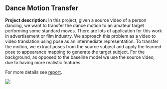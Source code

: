 ## Dance Motion Transfer

**Project description:** In this project, given a source video of a person dancing, we want to transfer the dance motion to an amateur target performing some standard moves. There are lots of application for this work in advertisement or film industry. We approach this problem as a video to video translation using pose as an intermediate representation. To transfer the motion, we extract poses from the source subject and apply the learned pose to appearance mapping to generate the target subject. For the background, as opposed to the baseline model we use the source video, due to having more realistic features. 

For more details see [report](/pdf/DanceMotion.pdf).

<img src="images/dance.gif?raw=true">
